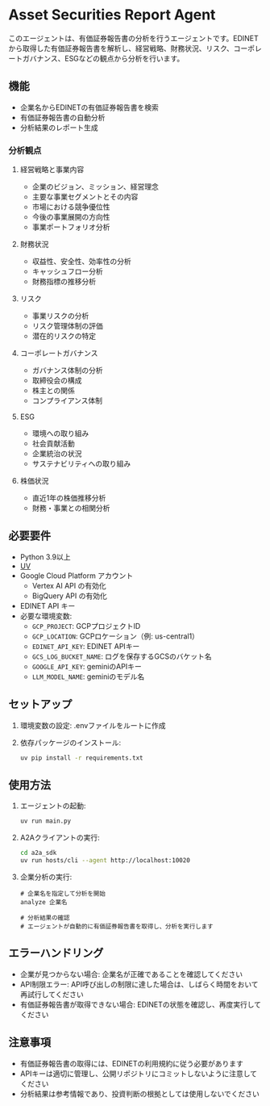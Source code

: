 # Asset Securities Report Agent

このエージェントは、有価証券報告書の分析を行うエージェントです。EDINETから取得した有価証券報告書を解析し、経営戦略、財務状況、リスク、コーポレートガバナンス、ESGなどの観点から分析を行います。

## 機能

- 企業名からEDINETの有価証券報告書を検索
- 有価証券報告書の自動分析
- 分析結果のレポート生成

### 分析観点

1. 経営戦略と事業内容
   - 企業のビジョン、ミッション、経営理念
   - 主要な事業セグメントとその内容
   - 市場における競争優位性
   - 今後の事業展開の方向性
   - 事業ポートフォリオ分析

2. 財務状況
   - 収益性、安全性、効率性の分析
   - キャッシュフロー分析
   - 財務指標の推移分析

3. リスク
   - 事業リスクの分析
   - リスク管理体制の評価
   - 潜在的リスクの特定

4. コーポレートガバナンス
   - ガバナンス体制の分析
   - 取締役会の構成
   - 株主との関係
   - コンプライアンス体制

5. ESG
   - 環境への取り組み
   - 社会貢献活動
   - 企業統治の状況
   - サステナビリティへの取り組み

6. 株価状況
   - 直近1年の株価推移分析
   - 財務・事業との相関分析

## 必要要件

- Python 3.9以上
- [UV](https://docs.astral.sh/uv/)
- Google Cloud Platform アカウント
  - Vertex AI API の有効化
  - BigQuery API の有効化
- EDINET API キー
- 必要な環境変数:
  - `GCP_PROJECT`: GCPプロジェクトID
  - `GCP_LOCATION`: GCPロケーション（例: us-central1）
  - `EDINET_API_KEY`: EDINET APIキー
  - `GCS_LOG_BUCKET_NAME`: ログを保存するGCSのバケット名
  - `GOOGLE_API_KEY`: geminiのAPIキー
  - `LLM_MODEL_NAME`: geminiのモデル名

## セットアップ

1. 環境変数の設定:
   .envファイルをルートに作成

2. 依存パッケージのインストール:
   ```bash
   uv pip install -r requirements.txt
   ```

## 使用方法

1. エージェントの起動:
   ```bash
   uv run main.py
   ```

2. A2Aクライアントの実行:
   ```bash
   cd a2a_sdk
   uv run hosts/cli --agent http://localhost:10020
   ```

3. 企業分析の実行:
   ```
   # 企業名を指定して分析を開始
   analyze 企業名

   # 分析結果の確認
   # エージェントが自動的に有価証券報告書を取得し、分析を実行します
   ```

## エラーハンドリング

- 企業が見つからない場合: 企業名が正確であることを確認してください
- API制限エラー: API呼び出しの制限に達した場合は、しばらく時間をおいて再試行してください
- 有価証券報告書が取得できない場合: EDINETの状態を確認し、再度実行してください

## 注意事項

- 有価証券報告書の取得には、EDINETの利用規約に従う必要があります
- APIキーは適切に管理し、公開リポジトリにコミットしないように注意してください
- 分析結果は参考情報であり、投資判断の根拠としては使用しないでください
